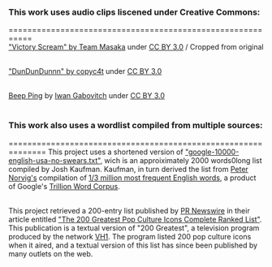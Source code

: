 <h3>This work uses audio clips liscened under Creative Commons:</h3>
===========================================================
<br>
<a href="https://www.freesound.org/s/197432/">&quot;Victory Scream&quot; by <a href="http://www.freesound.org/people/TeamMasaka/">Team Masaka</a>
under <a href="https://creativecommons.org/licenses/by/3.0/legalcode">CC BY 3.0</a> / Cropped from original
<br><br>

<a href="http://www.freesound.org/people/copyc4t/sounds/146434/">&quot;DunDunDunnn&quot; by <a href="http://www.olografix.org/groucho/mymusic/">copyc4t</a>
under <a href="https://creativecommons.org/licenses/by/3.0/legalcode">CC BY 3.0</a>
<br><br>

<a href="http://freesound.org/people/qubodup/sounds/238995">Beep Ping</a> by <a href="http://freesound.org/people/qubodup">Iwan Gabovitch</a>
under <a href="http://creativecommons.org/licenses/by/3.0/legalcode">CC BY 3.0</a>
<br><br>

<h3>This work also uses a wordlist compiled from multiple sources:</h3>
==============================================================
This project uses a shortened version of
<a href="https://github.com/first20hours/google-10000-english/blob/master/google-10000-english-usa-no-swears-long.txt">
"google-10000-english-usa-no-swears.txt"</a>, wich is an approiximately 2000 words0long list compiled by <a href"https://github.com/worldlywisdom">
Josh Kaufman</a>. Kaufman, in turn derived the list from <a href="http://norvig.com/index.html">Peter Norvig's</a> compilation of 
<a href="http://norvig.com/ngrams/count_1w.txt">1/3 million most frequent English words</a>, a product of Google's
<a href="http://storage.googleapis.com/books/ngrams/books/datasetsv2.html">Trillion Word Corpus</a>.
<br><br>

This project retrieved a 200-entry list published by <a href="http://www.prnewswire.com/">PR Newswire</a> in their article entitled
<a href="http://www.prnewswire.com/news-releases/the-200-greatest-pop-culture-icons-complete-ranked-list-70807437.html">&quot;The 200 Greatest Pop Culture
Icons Complete Ranked List&quot;</a>. This publication is a textual version of &quot;200 Greatest&quot;, a television program produced by the network
<a href="http://www.vh1.com/">VH1</a>. The program listed 200 pop culture icons when it aired, and a textual version of this list has since been published by
many outlets on the web.





